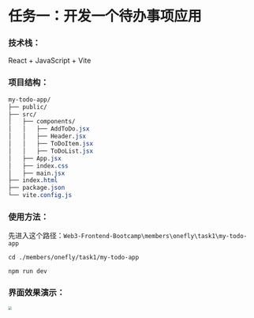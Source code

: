 # 任务一：开发一个待办事项应用

### 技术栈：

React + JavaScript + Vite

### 项目结构：

```css
my-todo-app/
├── public/
├── src/
│   ├── components/
│   │   ├── AddToDo.jsx
│   │   ├── Header.jsx
│   │   ├── ToDoItem.jsx
│   │   ├── ToDoList.jsx
│   ├── App.jsx
│   ├── index.css
│   ├── main.jsx
├── index.html
├── package.json
└── vite.config.js
```

### 使用方法：

先进入这个路径：`Web3-Frontend-Bootcamp\members\onefly\task1\my-todo-app`

```
cd ./members/onefly/task1/my-todo-app
```

```
npm run dev
```

### 界面效果演示：

<img src="https://img2023.cnblogs.com/blog/2910984/202406/2910984-20240604150330493-1575863585.png" style="zoom: 45%;" />
